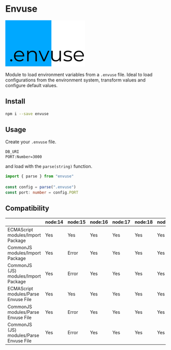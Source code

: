 # Envuse

![.envuse](./assets/brand/brand%40250w.png)

Module to load environment variables from a `.envuse` file. Ideal to load configurations from the environment system, transform values and configure default values.

## Install

```sh
npm i --save envuse
```

## Usage

Create your `.envuse` file. 

```envuse
DB_URI
PORT:Number=3000
```

and load with the `parse(string)` function.

```ts
import { parse } from "envuse"

const config = parse(".envuse")
const port: number = config.PORT
```

## Compatibility

|                                         | node:14 | node:15 | node:16 | node:17 | node:18 | node:19 |
| ---                                     | ---     | ---     | ---     | ---     | ---     | ---     |
| ECMAScript modules/Import Package       | Yes     | Yes     | Yes     | Yes     | Yes     | Yes     |
| CommonJS modules/Import Package         | Yes     | Error   | Yes     | Yes     | Yes     | Yes     |
| CommonJS (JS) modules/Import Package    | Yes     | Error   | Yes     | Yes     | Yes     | Yes     |
| ECMAScript modules/Parse Envuse File    | Yes     | Yes     | Yes     | Yes     | Yes     | Yes     |
| CommonJS modules/Parse Envuse File      | Yes     | Error   | Yes     | Yes     | Yes     | Yes     |
| CommonJS (JS) modules/Parse Envuse File | Yes     | Error   | Yes     | Yes     | Yes     | Yes     |

